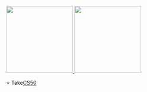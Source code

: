<a href="https://github.com/Dev-r">
  <img height="180em" src="https://github-readme-stats.vercel.app/api?username=dev-r&theme=radical&show_icons=true" />
  <img height="180em" src="https://github-readme-stats.vercel.app/api/top-langs/?username=dev-r&theme=radical&layout=compact" />
</a>

⭐️ Take[CS50](https://cs50.harvard.edu/x)
